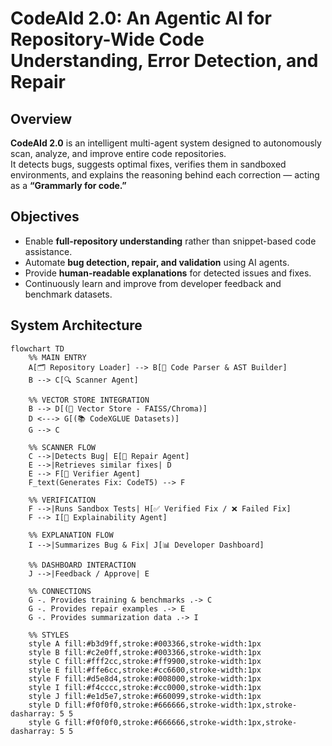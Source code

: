 # CodeAId 2.0: An Agentic AI for Repository-Wide Code Understanding, Error Detection, and Repair

## Overview
**CodeAId 2.0** is an intelligent multi-agent system designed to autonomously scan, analyze, and improve entire code repositories.  
It detects bugs, suggests optimal fixes, verifies them in sandboxed environments, and explains the reasoning behind each correction — acting as a **“Grammarly for code.”**

## Objectives
- Enable **full-repository understanding** rather than snippet-based code assistance.  
- Automate **bug detection, repair, and validation** using AI agents.  
- Provide **human-readable explanations** for detected issues and fixes.  
- Continuously learn and improve from developer feedback and benchmark datasets.

## System Architecture

```mermaid
flowchart TD
    %% MAIN ENTRY
    A[🗂 Repository Loader] --> B[📘 Code Parser & AST Builder]
    B --> C[🔍 Scanner Agent]
    
    %% VECTOR STORE INTEGRATION
    B --> D[(🧬 Vector Store - FAISS/Chroma)]
    D <---> G[(📚 CodeXGLUE Datasets)]
    G --> C

    %% SCANNER FLOW
    C -->|Detects Bug| E[🧩 Repair Agent]
    E -->|Retrieves similar fixes| D
    E --> F[🧪 Verifier Agent]
    F_text(Generates Fix: CodeT5) --> F

    %% VERIFICATION
    F -->|Runs Sandbox Tests| H[✅ Verified Fix / ❌ Failed Fix]
    F --> I[💬 Explainability Agent]
    
    %% EXPLANATION FLOW
    I -->|Summarizes Bug & Fix| J[📊 Developer Dashboard]

    %% DASHBOARD INTERACTION
    J -->|Feedback / Approve| E

    %% CONNECTIONS
    G -. Provides training & benchmarks .-> C
    G -. Provides repair examples .-> E
    G -. Provides summarization data .-> I

    %% STYLES
    style A fill:#b3d9ff,stroke:#003366,stroke-width:1px
    style B fill:#c2e0ff,stroke:#003366,stroke-width:1px
    style C fill:#fff2cc,stroke:#ff9900,stroke-width:1px
    style E fill:#ffe6cc,stroke:#cc6600,stroke-width:1px
    style F fill:#d5e8d4,stroke:#008000,stroke-width:1px
    style I fill:#f4cccc,stroke:#cc0000,stroke-width:1px
    style J fill:#e1d5e7,stroke:#660099,stroke-width:1px
    style D fill:#f0f0f0,stroke:#666666,stroke-width:1px,stroke-dasharray: 5 5
    style G fill:#f0f0f0,stroke:#666666,stroke-width:1px,stroke-dasharray: 5 5


